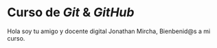 # Curso de _Git_ & _GitHub_

Hola soy tu amigo y docente digital Jonathan Mircha, Bienbenid@s a mi curso.
